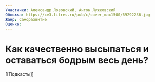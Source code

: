 ```yaml
---
Участники: Александр Лозовский, Антон Лужковский
Обложка: https://cv3.litres.ru/pub/c/cover_max1500/69292236.jpg
Жанр: Саморазвитие
Оценка: 
---
```

# Как качественно высыпаться и оставаться бодрым весь день?

[[Подкасты]]